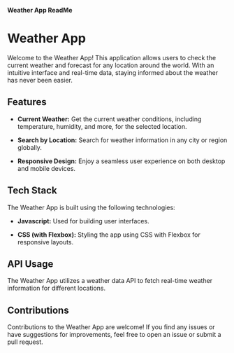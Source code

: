 **Weather App ReadMe**

# Weather App

Welcome to the Weather App! This application allows users to check the current weather and forecast for any location around the world. With an intuitive interface and real-time data, staying informed about the weather has never been easier.

## Features

- **Current Weather:** Get the current weather conditions, including temperature, humidity, and more, for the selected location.

- **Search by Location:** Search for weather information in any city or region globally.

- **Responsive Design:** Enjoy a seamless user experience on both desktop and mobile devices.

## Tech Stack

The Weather App is built using the following technologies:

- **Javascript:** Used for building user interfaces.

- **CSS (with Flexbox):** Styling the app using CSS with Flexbox for responsive layouts.

## API Usage

The Weather App utilizes a weather data API to fetch real-time weather information for different locations.

## Contributions

Contributions to the Weather App are welcome! If you find any issues or have suggestions for improvements, feel free to open an issue or submit a pull request.
